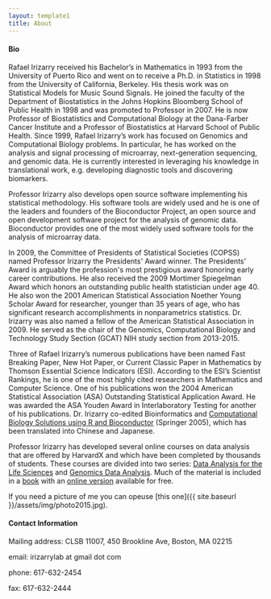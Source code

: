 ```yaml
---
layout: template1
title: About
---
```


#### Bio

Rafael Irizarry received his Bachelor’s in Mathematics in 1993 from the University of Puerto Rico and went on to receive a Ph.D. in Statistics in 1998 from the University of California, Berkeley. His thesis work was on Statistical Models for Music Sound Signals. He joined the faculty of the Department of Biostatistics in the Johns Hopkins Bloomberg School of Public Health in 1998 and was promoted to Professor in 2007. He is now Professor of Biostatistics and Computational Biology at the Dana-Farber Cancer Institute and a Professor of Biostatistics at Harvard School of Public Health. Since 1999, Rafael Irizarry’s work has focused on Genomics and Computational Biology problems. In particular, he has worked on the analysis and signal processing of microarray, next-generation sequencing, and genomic data. He is currently interested in leveraging his knowledge in translational work, e.g. developing diagnostic tools and discovering biomarkers.

Professor Irizarry also develops open source software implementing his statistical methodology. His software tools are widely used and he is one of the leaders and founders of the Bioconductor Project, an open source and open development software project for the analysis of genomic data. Bioconductor provides one of the most widely used software tools for the analysis of microarray data.

In 2009, the Committee of Presidents of Statistical Societies (COPSS) named Professor Irizarry the Presidents' Award winner. The Presidents' Award is arguably the profession's most prestigious award honoring early career contributions. He also received the 2009 Mortimer Spiegelman Award which honors an outstanding public health statistician under age 40. He also won the 2001 American Statistical Association Noether Young Scholar Award for researcher, younger than 35 years of age, who has significant research accomplishments in nonparametrics statistics. Dr. Irizarry was also named a fellow of the American Statistical Association in 2009. He served as the chair of the Genomics, Computational Biology and Technology Study Section (GCAT) NIH study section from 2013-2015.

Three of Rafael Irizarry’s numerous publications have been named Fast Breaking Paper, New Hot Paper, or Current Classic Paper in Mathematics by Thomson Essential Science Indicators (ESI). According to the ESI’s Scientist Rankings, he is one of the most highly cited researchers in Mathematics and Computer Science. One of his publications won the 2004 American Statistical Association (ASA) Outstanding Statistical Application Award. He was awarded the ASA Youden Award in Interlaboratory Testing for another of his publications. Dr. Irizarry co-edited Bioinformatics and [Computational Biology Solutions using R and Bioconductor](http://a.co/bDTyXKq) (Springer 2005), which has been translated into Chinese and Japanese.

Professor Irizarry has developed several online courses on data analysis that are offered by HarvardX and which have been completed by thousands of students. These courses are divided into two series: [Data Analysis for the Life Sciences](https://www.edx.org/xseries/data-analysis-life-sciences) and [Genomics Data Analysis](https://www.edx.org/xseries/genomics-data-analysis). Much of the material is included in a [book](https://amzn.com/1498775675) with an [online version](https://leanpub.com/dataanalysisforthelifesciences) available for free.


If you need a picture of me you can opeuse [this one]({{ site.baseurl }}/assets/img/photo2015.jpg).

#### Contact Information

Mailing address: CLSB 11007, 450 Brookline Ave, Boston, MA 02215

email: irizarrylab at gmail dot com

phone: 617-632-2454

fax: 617-632-2444

